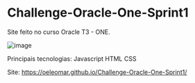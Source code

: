 # Challenge-Oracle-One-Sprint1
Site feito no curso Oracle T3 - ONE. 

![image](https://user-images.githubusercontent.com/82125143/188493605-09d3f37c-017a-4cd2-bbce-a43f98dd917c.png)


Principais tecnologias:
Javascript
HTML
CSS

Site: https://oeleomar.github.io/Challenge-Oracle-One-Sprint1/
